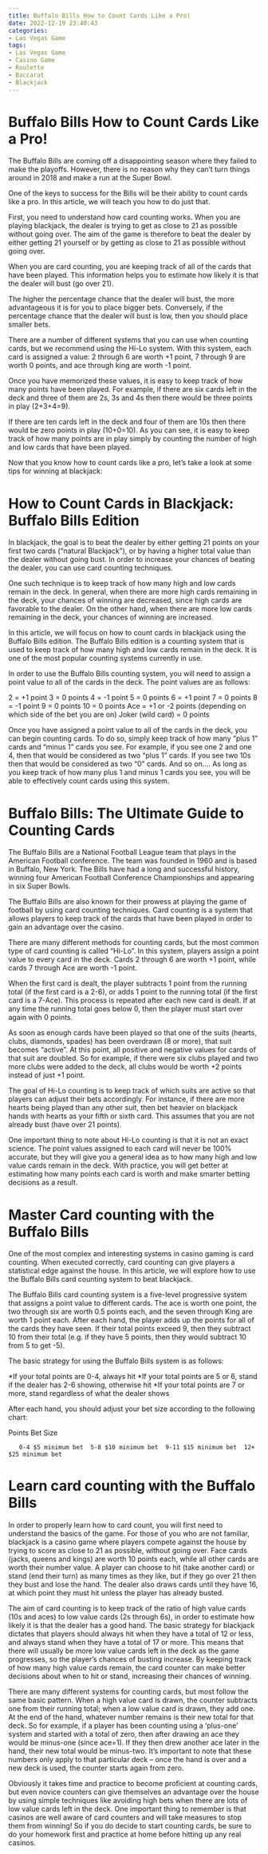 ```yaml
---
title: Buffalo Bills How to Count Cards Like a Pro!
date: 2022-12-19 23:40:43
categories:
- Las Vegas Game
tags:
- Las Vegas Game
- Casino Game
- Roulette
- Baccarat
- Blackjack
---
```



#  Buffalo Bills How to Count Cards Like a Pro!

The Buffalo Bills are coming off a disappointing season where they failed to make the playoffs. However, there is no reason why they can’t turn things around in 2018 and make a run at the Super Bowl.

One of the keys to success for the Bills will be their ability to count cards like a pro. In this article, we will teach you how to do just that.

First, you need to understand how card counting works. When you are playing blackjack, the dealer is trying to get as close to 21 as possible without going over. The aim of the game is therefore to beat the dealer by either getting 21 yourself or by getting as close to 21 as possible without going over.

When you are card counting, you are keeping track of all of the cards that have been played. This information helps you to estimate how likely it is that the dealer will bust (go over 21).

The higher the percentage chance that the dealer will bust, the more advantageous it is for you to place bigger bets. Conversely, if the percentage chance that the dealer will bust is low, then you should place smaller bets.

There are a number of different systems that you can use when counting cards, but we recommend using the Hi-Lo system. With this system, each card is assigned a value: 2 through 6 are worth +1 point, 7 through 9 are worth 0 points, and ace through king are worth -1 point.

Once you have memorized these values, it is easy to keep track of how many points have been played. For example, if there are six cards left in the deck and three of them are 2s, 3s and 4s then there would be three points in play (2+3+4=9).

If there are ten cards left in the deck and four of them are 10s then there would be zero points in play (10+0=10). As you can see, it is easy to keep track of how many points are in play simply by counting the number of high and low cards that have been played.

Now that you know how to count cards like a pro, let’s take a look at some tips for winning at blackjack:

#  How to Count Cards in Blackjack: Buffalo Bills Edition 

In blackjack, the goal is to beat the dealer by either getting 21 points on your first two cards (“natural Blackjack”), or by having a higher total value than the dealer without going bust. In order to increase your chances of beating the dealer, you can use card counting techniques.

One such technique is to keep track of how many high and low cards remain in the deck. In general, when there are more high cards remaining in the deck, your chances of winning are decreased, since high cards are favorable to the dealer. On the other hand, when there are more low cards remaining in the deck, your chances of winning are increased.

In this article, we will focus on how to count cards in blackjack using the Buffalo Bills edition. The Buffalo Bills edition is a counting system that is used to keep track of how many high and low cards remain in the deck. It is one of the most popular counting systems currently in use.

In order to use the Buffalo Bills counting system, you will need to assign a point value to all of the cards in the deck. The point values are as follows:

2 = +1 point
 3 = 0 points
 4 = -1 point
 5 = 0 points
 6 = +1 point
 7 = 0 points 
8 = -1 point 
9 = 0 points 
10 = 0 points 
Ace = +1 or -2 points (depending on which side of the bet you are on) 
Joker (wild card) = 0 points 

Once you have assigned a point value to all of the cards in the deck, you can begin counting cards. To do so, simply keep track of how many “plus 1” cards and “minus 1” cards you see. For example, if you see one 2 and one 4, then that would be considered as two “plus 1” cards. If you see two 10s then that would be considered as two “0” cards. And so on…. As long as you keep track of how many plus 1 and minus 1 cards you see, you will be able to effectively count cards using this system.

#  Buffalo Bills: The Ultimate Guide to Counting Cards

The Buffalo Bills are a National Football League team that plays in the American Football conference. The team was founded in 1960 and is based in Buffalo, New York. The Bills have had a long and successful history, winning four American Football Conference Championships and appearing in six Super Bowls.

The Buffalo Bills are also known for their prowess at playing the game of football by using card counting techniques. Card counting is a system that allows players to keep track of the cards that have been played in order to gain an advantage over the casino.

There are many different methods for counting cards, but the most common type of card counting is called “Hi-Lo”. In this system, players assign a point value to every card in the deck. Cards 2 through 6 are worth +1 point, while cards 7 through Ace are worth -1 point.

When the first card is dealt, the player subtracts 1 point from the running total (if the first card is a 2-6), or adds 1 point to the running total (if the first card is a 7-Ace). This process is repeated after each new card is dealt. If at any time the running total goes below 0, then the player must start over again with 0 points.

As soon as enough cards have been played so that one of the suits (hearts, clubs, diamonds, spades) has been overdrawn (8 or more), that suit becomes “active”. At this point, all positive and negative values for cards of that suit are doubled. So for example, if there were six clubs played and two more clubs were added to the deck, all clubs would be worth +2 points instead of just +1 point.

The goal of Hi-Lo counting is to keep track of which suits are active so that players can adjust their bets accordingly. For instance, if there are more hearts being played than any other suit, then bet heavier on blackjack hands with hearts as your fifth or sixth card. This assumes that you are not already bust (have over 21 points).

One important thing to note about Hi-Lo counting is that it is not an exact science. The point values assigned to each card will never be 100% accurate, but they will give you a general idea as to how many high and low value cards remain in the deck. With practice, you will get better at estimating how many points each card is worth and make smarter betting decisions as a result.

#  Master Card counting with the Buffalo Bills

One of the most complex and interesting systems in casino gaming is card counting. When executed correctly, card counting can give players a statistical edge against the house. In this article, we will explore how to use the Buffalo Bills card counting system to beat blackjack.

The Buffalo Bills card counting system is a five-level progressive system that assigns a point value to different cards. The ace is worth one point, the two through six are worth 0.5 points each, and the seven through King are worth 1 point each. After each hand, the player adds up the points for all of the cards they have seen. If their total points exceed 9, then they subtract 10 from their total (e.g. if they have 5 points, then they would subtract 10 from 5 to get -5).

The basic strategy for using the Buffalo Bills system is as follows:

*If your total points are 0-4, always hit
*If your total points are 5 or 6, stand if the dealer has 2-6 showing, otherwise hit
*If your total points are 7 or more, stand regardless of what the dealer shows

After each hand, you should adjust your bet size according to the following chart:

Points Bet Size

       0-4 $5 minimum bet  5-8 $10 minimum bet  9-11 $15 minimum bet  12+ $25 minimum bet

#  Learn card counting with the Buffalo Bills

In order to properly learn how to card count, you will first need to understand the basics of the game. For those of you who are not familiar, blackjack is a casino game where players compete against the house by trying to score as close to 21 as possible, without going over. Face cards (jacks, queens and kings) are worth 10 points each, while all other cards are worth their number value. A player can choose to hit (take another card) or stand (end their turn) as many times as they like, but if they go over 21 then they bust and lose the hand. The dealer also draws cards until they have 16, at which point they must hit unless the player has already busted.

The aim of card counting is to keep track of the ratio of high value cards (10s and aces) to low value cards (2s through 6s), in order to estimate how likely it is that the dealer has a good hand. The basic strategy for blackjack dictates that players should always hit when they have a total of 12 or less, and always stand when they have a total of 17 or more. This means that there will usually be more low value cards left in the deck as the game progresses, so the player’s chances of busting increase. By keeping track of how many high value cards remain, the card counter can make better decisions about when to hit or stand, increasing their chances of winning.

There are many different systems for counting cards, but most follow the same basic pattern. When a high value card is drawn, the counter subtracts one from their running total; when a low value card is drawn, they add one. At the end of the hand, whatever number remains is their new total for that deck. So for example, if a player has been counting using a ‘plus-one’ system and started with a total of zero, then after drawing an ace they would be minus-one (since ace=1). If they then drew another ace later in the hand, their new total would be minus-two. It’s important to note that these numbers only apply to that particular deck – once the hand is over and a new deck is used, the counter starts again from zero.

Obviously it takes time and practice to become proficient at counting cards, but even novice counters can give themselves an advantage over the house by using simple techniques like avoiding high bets when there are lots of low value cards left in the deck. One important thing to remember is that casinos are well aware of card counters and will take measures to stop them from winning! So if you do decide to start counting cards, be sure to do your homework first and practice at home before hitting up any real casinos.